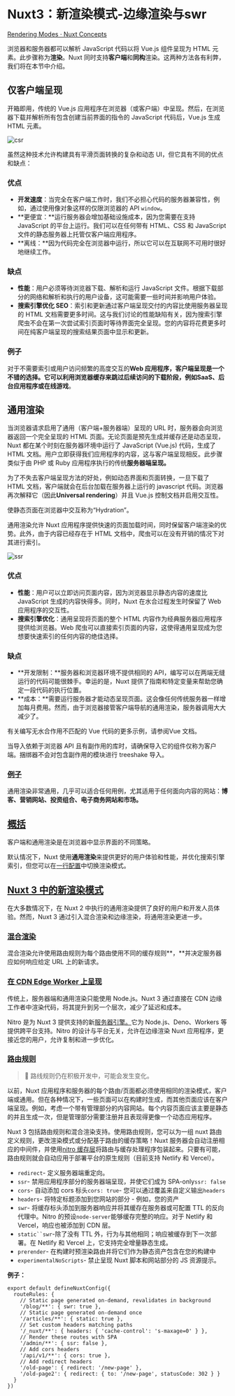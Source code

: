 # Nuxt3：新渲染模式-边缘渲染与swr

[Rendering Modes · Nuxt Concepts](https://nuxt.com/docs/guide/concepts/rendering)

浏览器和服务器都可以解析 JavaScript 代码以将 Vue.js 组件呈现为 HTML 元素。此步骤称为**渲染**。Nuxt 同时支持**客户端**和**同构**渲染。这两种方法各有利弊，我们将在本节中介绍。

## 仅客户端呈现

开箱即用，传统的 Vue.js 应用程序在浏览器（或客户端）中呈现。然后，在浏览器下载并解析所有包含创建当前界面的指令的 JavaScript 代码后，Vue.js 生成 HTML 元素。

![csr](https://fs.lwmc.net/uploads/2023/05/1683049208497-202305030140109.webp)

虽然这种技术允许构建具有平滑页面转换的复杂和动态 UI，但它具有不同的优点和缺点：

### 优点

- **开发速度**：当完全在客户端工作时，我们不必担心代码的服务器兼容性，例如，通过使用像对象这样的仅限浏览器的 API `window`。
- **更便宜：**运行服务器会增加基础设施成本，因为您需要在支持 JavaScript 的平台上运行。我们可以在任何带有 HTML、CSS 和 JavaScript 文件的静态服务器上托管仅客户端应用程序。
- **离线：**因为代码完全在浏览器中运行，所以它可以在互联网不可用时很好地继续工作。

### 缺点

- **性能**：用户必须等待浏览器下载、解析和运行 JavaScript 文件。根据下载部分的网络和解析和执行的用户设备，这可能需要一些时间并影响用户体验。
- **搜索引擎优化 SEO**：索引和更新通过客户端呈现交付的内容比使用服务器呈现的 HTML 文档需要更多时间。这与我们讨论的性能缺陷有关，因为搜索引擎爬虫不会在第一次尝试索引页面时等待界面完全呈现。您的内容将花费更多时间在纯客户端呈现的搜索结果页面中显示和更新。

### 例子

对于不需要索引或用户访问频繁的高度交互的**Web 应用程序，**客户端呈现是一个不错的选择。它可以利用浏览器缓存来跳过后续访问的下载阶段，例如**SaaS、后台应用程序或在线游戏**。

## 通用渲染

当浏览器请求启用了通用（客户端+服务器端）呈现的 URL 时，服务器会向浏览器返回一个完全呈现的 HTML 页面。无论页面是预先生成并缓存还是动态呈现，Nuxt 都在某个时刻在服务器环境中运行了 JavaScript (Vue.js) 代码，生成了 HTML 文档。用户立即获得我们应用程序的内容，这与客户端呈现相反。此步骤类似于由 PHP 或 Ruby 应用程序执行的传统**服务器端呈现。**

为了不失去客户端呈现方法的好处，例如动态界面和页面转换，一旦下载了 HTML 文档，客户端就会在后台加载在服务器上运行的 javascript 代码。浏览器再次解释它（因此**Universal rendering**）并且 Vue.js 控制文档并启用交互性。

使静态页面在浏览器中交互称为“Hydration”。

通用渲染允许 Nuxt 应用程序提供快速的页面加载时间，同时保留客户端渲染的优势。此外，由于内容已经存在于 HTML 文档中，爬虫可以在没有开销的情况下对其进行索引。

![ssr](https://fs.lwmc.net/uploads/2023/05/1683049824167-202305030150588.webp)

### 优点

- **性能**：用户可以立即访问页面内容，因为浏览器显示静态内容的速度比 JavaScript 生成的内容快得多。同时，Nuxt 在水合过程发生时保留了 Web 应用程序的交互性。
- **搜索引擎优化**：通用呈现将页面的整个 HTML 内容作为经典服务器应用程序提供给浏览器。Web 爬虫可以直接索引页面的内容，这使得通用呈现成为您想要快速索引的任何内容的绝佳选择。

### 缺点

- **开发限制：**服务器和浏览器环境不提供相同的 API，编写可以在两端无缝运行的代码可能很棘手。幸运的是，Nuxt 提供了指南和特定变量来帮助您确定一段代码的执行位置。
- **成本：**需要运行服务器才能动态呈现页面。这会像任何传统服务器一样增加每月费用。然而，由于浏览器接管客户端导航的通用渲染，服务器调用大大减少了。

有关编写无水合作用不匹配的 Vue 代码的更多示例，请参阅Vue 文档。

当导入依赖于浏览器 API 且有副作用的库时，请确保导入它的组件仅称为客户端。捆绑器不会对包含副作用的模块进行 treeshake 导入。

### [例子](https://nuxt.com/docs/guide/concepts/rendering#examples-1)

通用渲染非常通用，几乎可以适合任何用例，尤其适用于任何面向内容的网站：**博客、营销网站、投资组合、电子商务网站和市场。**

## [概括](https://nuxt.com/docs/guide/concepts/rendering#summary)

客户端和通用渲染是在浏览器中显示界面的不同策略。

默认情况下，Nuxt 使用**通用渲染**来提供更好的用户体验和性能，并优化搜索引擎索引，但您可以在[一行配置](https://nuxt.com/docs/api/configuration/nuxt-config#ssr)中切换渲染模式。

## [Nuxt 3 中的新渲染模式](https://nuxt.com/docs/guide/concepts/rendering#new-rendering-patterns-in-nuxt-3)

在大多数情况下，在 Nuxt 2 中执行的通用渲染提供了良好的用户和开发人员体验。然而，Nuxt 3 通过引入混合渲染和边缘渲染，将通用渲染更进一步。

### [混合渲染](https://nuxt.com/docs/guide/concepts/rendering#hybrid-rendering)

混合渲染允许使用路由规则为每个路由使用不同的缓存规则**，**并决定服务器应如何响应给定 URL 上的新请求。

### [在 CDN Edge Worker 上呈现](https://nuxt.com/docs/guide/concepts/rendering#rendering-on-cdn-edge-workers)

传统上，服务器端和通用渲染只能使用 Node.js。Nuxt 3 通过直接在 CDN 边缘工作者中渲染代码，将其提升到另一个层次，减少了延迟和成本。

Nitro 是为 Nuxt 3 提供支持的新[服务器引擎。](https://nuxt.com/docs/guide/concepts/server-engine)它为 Node.js、Deno、Workers 等提供跨平台支持。Nitro 的设计与平台无关，允许在边缘渲染 Nuxt 应用程序，更接近您的用户，允许复制和进一步优化。

### [路由规则](https://nuxt.com/docs/guide/concepts/rendering#route-rules)

> 🧪 路线规则仍在积极开发中，可能会发生变化。

以前，Nuxt 应用程序和服务器的每个路由/页面都必须使用相同的渲染模式，客户端或通用。但在各种情况下，一些页面可以在构建时生成，而其他页面应该在客户端呈现。例如，考虑一个带有管理部分的内容网站。每个内容页面应该主要是静态的并且生成一次，但是管理部分需要注册并且表现得更像一个动态应用程序。

Nuxt 3 包括路由规则和混合渲染支持。使用路由规则，您可以为一组 nuxt 路由定义规则，更改渲染模式或分配基于路由的缓存策略！Nuxt 服务器会自动注册相应的中间件，并使用[nitro 缓存层](https://nitro.unjs.io/guide/cache)将路由与缓存处理程序包装起来。只要有可能，路由规则就会自动应用于部署平台的原生规则（目前支持 Netlify 和 Vercel）。

- `redirect`- 定义服务器端重定向。
- `ssr`- 禁用应用程序部分的服务器端呈现，并使它们成为 SPA-only`ssr: false`
- `cors`- 自动添加 cors 标头`cors: true`- 您可以通过覆盖来自定义输出`headers`
- `headers`- 将特定标题添加到您网站的部分 - 例如，您的资产
- `swr`- 将缓存标头添加到服务器响应并将其缓存在服务器或可配置 TTL 的反向代理中。Nitro 的预设`node-server`能够缓存完整的响应。对于 Netlify 和 Vercel，响应也被添加到 CDN 层。
- `static``swr`-除了没有 TTL 外，行为与其他相同；响应被缓存到下一次部署。在 Netlify 和 Vercel 上，它支持完全增量静态生成。
- `prerender`- 在构建时预渲染路由并将它们作为静态资产包含在您的构建中
- `experimentalNoScripts`- 禁止呈现 Nuxt 脚本和网站部分的 JS 资源提示。

**例子：**

```
export default defineNuxtConfig({
  routeRules: {
    // Static page generated on-demand, revalidates in background
    '/blog/**': { swr: true },
    // Static page generated on-demand once
    '/articles/**': { static: true },
    // Set custom headers matching paths
    '/_nuxt/**': { headers: { 'cache-control': 's-maxage=0' } },
    // Render these routes with SPA
    '/admin/**': { ssr: false },
    // Add cors headers
    '/api/v1/**': { cors: true },
    // Add redirect headers
    '/old-page': { redirect: '/new-page' },
    '/old-page2': { redirect: { to: '/new-page', statusCode: 302 } }
  }
})
```
